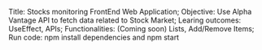 Title: Stocks monitoring FrontEnd Web Application;
Objective: Use Alpha Vantage API to fetch data related to Stock Market; 
Learing outcomes: UseEffect, APIs;
Functionalities: (Coming soon) Lists, Add/Remove Items; 
Run code: npm install dependencies and npm start